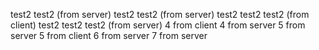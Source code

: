 test2
test2 (from server)
test2 test2 (from server)
test2 test2 test2 (from client)
test2 test2 test2 (from server)
4 from client
4 from server
5 from server
5 from client
6 from server
7 from server
